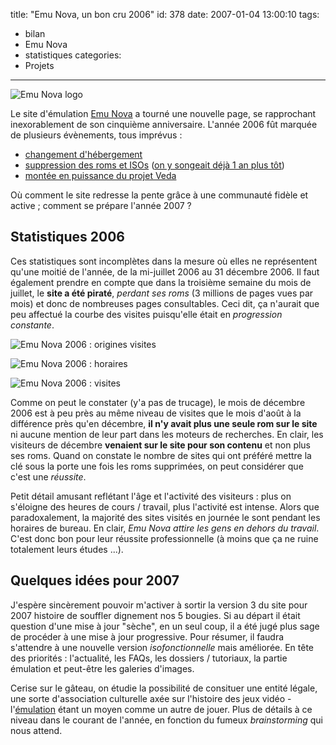 title: "Emu Nova, un bon cru 2006"
id: 378
date: 2007-01-04 13:00:10
tags:
- bilan
- Emu Nova
- statistiques
categories:
- Projets
---

![Emu Nova logo](http://www.emunova.net/img/emunova.gif)

Le site d'émulation [Emu Nova](http://www.emunova.net) a tourné une nouvelle page, se rapprochant inexorablement de son cinquième anniversaire. L'année 2006 fût marquée de plusieurs évènements, tous imprévus :

*   [changement d'hébergement](https://oncletom.io/2006/05/15/coulisses-d-un-demenagement-virtuel/)
*   [suppression des roms et ISOs](http://www.emunova.net/news/detail/5948.htm) ([on y songeait déjà 1 an plus tôt](http://www.emunova.net/news/detail/4271.htm))
*   [montée en puissance du projet Veda](http://www.emunova.net/news/detail/7013.htm)

Où comment le site redresse la pente grâce à une communauté fidèle et active ; comment se prépare l'année 2007 ?
<!--more-->

## Statistiques 2006

Ces statistiques sont incomplètes dans la mesure où elles ne représentent qu'une moitié de l'année, de la mi-juillet 2006 au 31 décembre 2006\. Il faut également prendre en compte que dans la troisième semaine du mois de juillet, le **site a été piraté**, _perdant ses roms_ (3 millions de pages vues par mois) et donc de nombreuses pages consultables. Ceci dit, ça n'aurait que peu affectué la courbe des visites puisqu'elle était en _progression constante_.

![Emu Nova 2006 : origines visites](/images/2007/01/emunova-2006-referer.png "Origine des visiteurs")

![Emu Nova 2006 : horaires](/images/2007/01/emunova-2006-horaires.png "Horaires de consultation")

![Emu Nova 2006 : visites](/images/2007/01/emunova-2006-visites.png "Evolution des visites")

Comme on peut le constater (y'a pas de trucage), le mois de décembre 2006 est à peu près au même niveau de visites que le mois d'août à la différence près qu'en décembre, **il n'y avait plus une seule rom sur le site** ni aucune mention de leur part dans les moteurs de recherches. En clair, les visiteurs de décembre **venaient sur le site pour son contenu** et non plus ses roms. Quand on constate le nombre de sites qui ont préféré mettre la clé sous la porte une fois les roms supprimées, on peut considérer que c'est une _réussite_.

Petit détail amusant reflétant l'âge et l'activité des visiteurs : plus on s'éloigne des heures de cours / travail, plus l'activité est intense. Alors que paradoxalement, la majorité des sites visités en journée le sont pendant les horaires de bureau. En clair, _Emu Nova attire les gens en dehors du travail_. C'est donc bon pour leur réussite professionnelle (à moins que ça ne ruine totalement leurs études ...).

## Quelques idées pour 2007

J'espère sincèrement pouvoir m'activer à sortir la version 3 du site pour 2007 histoire de souffler dignement nos 5 bougies. Si au départ il était question d'une mise à jour "sèche", en un seul coup, il a été jugé plus sage de procéder à une mise à jour progressive. Pour résumer, il faudra s'attendre à une nouvelle version _isofonctionnelle_ mais améliorée.
En tête des priorités : l'actualité, les FAQs, les dossiers / tutoriaux, la partie émulation et peut-être les galeries d'images.

Cerise sur le gâteau, on étudie la possibilité de consituer une entité légale, une sorte d'association culturelle axée sur l'histoire des jeux vidéo - l'[émulation](http://www.emunova.net/lexique/emulation.htm) étant un moyen comme un autre de jouer. Plus de détails à ce niveau dans le courant de l'année, en fonction du fumeux _brainstorming_ qui nous attend.